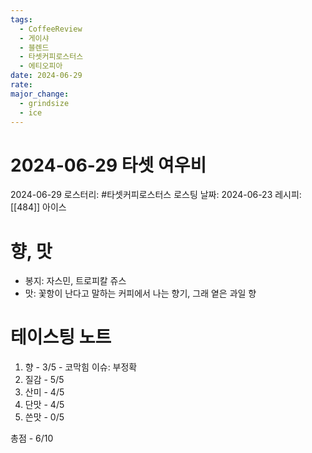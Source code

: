 ```yaml
---
tags:
  - CoffeeReview
  - 게이샤
  - 블렌드
  - 타셋커피로스터스
  - 에티오피아
date: 2024-06-29
rate: 
major_change:
  - grindsize
  - ice
---
```

# 2024-06-29 타셋 여우비
2024-06-29
로스터리: #타셋커피로스터스 
로스팅 날짜: 2024-06-23
레시피: [[484]] 아이스
# 향, 맛
- 봉지: 자스민, 트로피칼 쥬스
- 맛: 꽃항이 난다고 말하는 커피에서 나는 향기, 그래 옅은 과일 향
# 테이스팅 노트
1. 향 - 3/5 - 코막힘 이슈: 부정확
2. 질감 - 5/5
3. 산미 - 4/5
4. 단맛 - 4/5
5. 쓴맛 - 0/5

총점 - 6/10